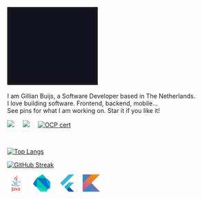 <div>
<img src="./logo_animated.gif" width="200" border="5" alt="buijs software logo"/>
</div>

<p>

I am Gillian Buijs, a Software Developer based in The Netherlands. <br/>
I love building software. Frontend, backend, mobile... <br/>
See pins for what I am working on. Star it if you like it!


<a href="https://www.linkedin.com/in/gillian-buijs-dev"><img src="https://img.shields.io/badge/LinkedIn-0077B5?style=for-the-badge&logo=linkedin&logoColor=white" /></a>&nbsp;&nbsp;&nbsp;&nbsp;
<a href="https://www.buijs.dev"><img src="https://img.shields.io/badge/buijs.dev-0A0A0A?style=for-the-badge&logo=dev.to&logoColor=white" /></a>&nbsp;&nbsp;&nbsp;&nbsp;
[![OCP cert](https://img.shields.io/badge/Oracle%20Certified%20Professional-Java%208-red?style=for-the-badge&logo=oracle)](https://www.credly.com/badges/81545902-59c4-4b31-9743-03bbcb28f0aa)

</p>

<br />


[![Top Langs](https://github-readme-stats.vercel.app/api/top-langs/?username=buijs-dev&hide=Ruby,Shell&layout=compact&theme=tokyonight)](https://github.com/buijs-dev/github-readme-stats)

[![GitHub Streak](http://github-readme-streak-stats.herokuapp.com?user=buijs-dev&theme=tokyonight)](https://git.io/streak-stats)


<div>
    <img src="https://github.com/devicons/devicon/blob/master/icons/java/java-original-wordmark.svg" title="Java" alt="Java" width="40" height="40"/>&nbsp;&nbsp;&nbsp;&nbsp;
    <img src="https://github.com/devicons/devicon/blob/master/icons/dart/dart-original.svg" title="Dart" alt="Dart" width="40" height="40"/>&nbsp;&nbsp;&nbsp;&nbsp;
    <img src="https://github.com/devicons/devicon/blob/master/icons/flutter/flutter-original.svg" title="Flutter" alt="Flutter" width="40" height="40"/>&nbsp;&nbsp;&nbsp;
    <img src="https://github.com/devicons/devicon/blob/master/icons/kotlin/kotlin-original.svg" title="Kotlin" alt="Kotlin" width="40" height="40"/>&nbsp&nbsp;&nbsp;&nbsp;
</div>

<!-- 
Source for images: https://github.com/devicons/devicon/tree/master/icons
Source for streak: http://github-readme-streak-stats.herokuapp.com/demo/
Source for languages: https://github.com/anuraghazra/github-readme-stats#themes
Here are some ideas to get you started:

- 🔭 I’m currently working on ...
- 🌱 I’m currently learning ...
- 👯 I’m looking to collaborate on ...
- 🤔 I’m looking for help with ...
- 💬 Ask me about ...
- 📫 How to reach me: ...
- 😄 Pronouns: ...
- ⚡ Fun fact: ...
-->
